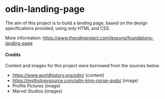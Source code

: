 # odin-landing-page

The aim of this project is to build a landing page, based on the design specifications provided, using only HTML and CSS.

More information: https://www.theodinproject.com/lessons/foundations-landing-page

#### Credits

Content and images for this project were borrowed from the sources below.

- https://www.worldhistory.org/odin/ (content)
- https://mythologysource.com/odin-king-norse-gods/ (image)
- Profile Pictures (image)
- Marvel Studios (images)
